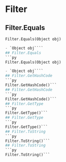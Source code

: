 # Filter

## Filter.Equals
```py
Filter.Equals(Object obj)

- `Object obj````
## Filter.Equals
```py
Filter.Equals(Object obj)

- `Object obj````
## Filter.GetHashCode
```py
Filter.GetHashCode()```
## Filter.GetHashCode
```py
Filter.GetHashCode()```
## Filter.GetType
```py
Filter.GetType()```
## Filter.GetType
```py
Filter.GetType()```
## Filter.ToString
```py
Filter.ToString()```
## Filter.ToString
```py
Filter.ToString()```
